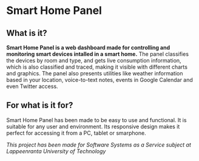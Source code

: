 # Smart Home Panel

## What is it?
**Smart Home Panel is a web dashboard made for controlling and monitoring smart devices intalled in a 
smart home.** The panel classifies the devices by room and type, and gets live consumption information, 
which is also classified and traced, making it visible with different charts and graphics.
The panel also presents utilities like weather information based in your location, voice-to-text notes,
events in Google Calendar and even Twitter access.

## For what is it for?
Smart Home Panel has been made to be easy to use and functional. It is suitable for any user and environment.
Its responsive design makes it perfect for accessing it from a PC, tablet or smarphone.


*This project has been made for Software Systems as a Service subject at Lappeenranta University of Technology*
